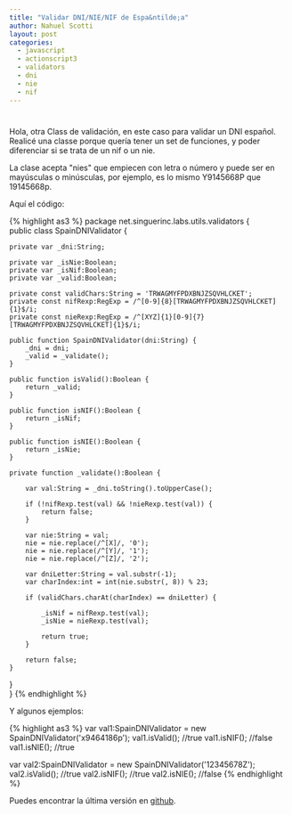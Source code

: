 ```yaml
---
title: "Validar DNI/NIE/NIF de Espa&ntilde;a"
author: Nahuel Scotti
layout: post
categories:
  - javascript
  - actionscript3
  - validators
  - dni
  - nie
  - nif
---
```

# 

Hola, otra Class de validaci&oacute;n, en este caso para validar un DNI espa&ntilde;ol.<br/>
Realic&eacute; una classe porque quer&iacute;a tener un set de funciones, y poder diferenciar si se trata de un nif o un nie.

La clase acepta "nies" que empiecen con letra o n&uacute;mero y puede ser en may&uacute;sculas o min&uacute;sculas, por ejemplo, es lo mismo Y9145668P que 19145668p.

Aqu&iacute; el c&oacute;digo:

{% highlight as3 %}
package net.singuerinc.labs.utils.validators {  
public class SpainDNIValidator {  

    private var _dni:String;  

    private var _isNie:Boolean;  
    private var _isNif:Boolean;  
    private var _valid:Boolean;  

    private const validChars:String = 'TRWAGMYFPDXBNJZSQVHLCKET';  
    private const nifRexp:RegExp = /^[0-9]{8}[TRWAGMYFPDXBNJZSQVHLCKET]{1}$/i;  
    private const nieRexp:RegExp = /^[XYZ]{1}[0-9]{7}[TRWAGMYFPDXBNJZSQVHLCKET]{1}$/i;  

    public function SpainDNIValidator(dni:String) {  
        _dni = dni;  
        _valid = _validate();
    }  

    public function isValid():Boolean {  
        return _valid;  
    }  

    public function isNIF():Boolean {  
        return _isNif;  
    }  

    public function isNIE():Boolean {  
        return _isNie;  
    }  

    private function _validate():Boolean {  

        var val:String = _dni.toString().toUpperCase();  

        if (!nifRexp.test(val) && !nieRexp.test(val)) {  
            return false;  
        }  

        var nie:String = val;  
        nie = nie.replace(/^[X]/, '0');  
        nie = nie.replace(/^[Y]/, '1');  
        nie = nie.replace(/^[Z]/, '2');  

        var dniLetter:String = val.substr(-1);  
        var charIndex:int = int(nie.substr(, 8)) % 23;  

        if (validChars.charAt(charIndex) == dniLetter) {  

            _isNif = nifRexp.test(val);  
            _isNie = nieRexp.test(val);  

            return true;  
        }  

        return false;  
    }  
}  
}
{% endhighlight %}

Y algunos ejemplos:

{% highlight as3 %}
var val1:SpainDNIValidator = new SpainDNIValidator('x9464186p');
val1.isValid(); //true
val1.isNIF(); //false
val1.isNIE(); //true

var val2:SpainDNIValidator = new SpainDNIValidator('12345678Z');
val2.isValid(); //true
val2.isNIF(); //true
val2.isNIE(); //false
{% endhighlight %}

[2]: https://github.com/singuerinc/singuerinc-blog/blob/master/src/net/singuerinc/labs/utils/validators/SpainDNIValidator.as
Puedes encontrar la &uacute;ltima versi&oacute;n en [github][2].
